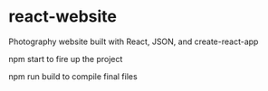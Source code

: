 # react-website
Photography website built with React, JSON, and create-react-app

npm start to fire up the project 

npm run build to compile final files
